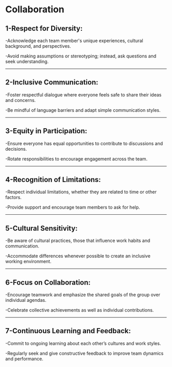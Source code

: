 # Collaboration

## **1-Respect for Diversity:**

-Acknowledge each team member's unique experiences, cultural background, and perspectives.

-Avoid making assumptions or stereotyping; instead, ask questions and seek understanding.

---

## **2-Inclusive Communication:**

-Foster respectful dialogue where everyone feels safe to share their ideas and concerns.

-Be mindful of language barriers and adapt simple communication styles.

---

## **3-Equity in Participation:**

-Ensure everyone has equal opportunities to contribute to discussions and decisions.

-Rotate responsibilities to encourage engagement across the team.

---

## **4-Recognition of Limitations:**

-Respect individual limitations, whether they are related to time or other factors.

-Provide support and encourage team members to ask for help.

---

## **5-Cultural Sensitivity:**

-Be aware of cultural practices, those that influence work habits and communication.

-Accommodate differences whenever possible to create an inclusive working environment.

---

## **6-Focus on Collaboration:**

-Encourage teamwork and emphasize the shared goals of the group over individual agendas.

-Celebrate collective achievements as well as individual contributions.

---

## **7-Continuous Learning and Feedback:**

-Commit to ongoing learning about each other’s cultures and work styles.

-Regularly seek and give constructive feedback to improve team dynamics and performance.

